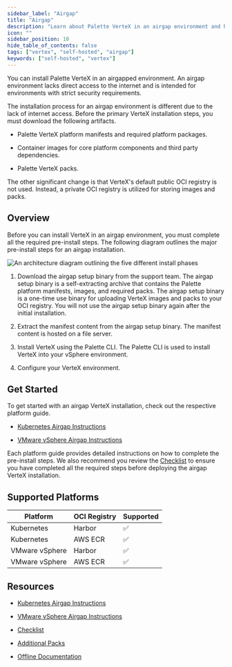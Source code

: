 ```yaml
---
sidebar_label: "Airgap"
title: "Airgap"
description: "Learn about Palette VerteX in an airgap environment and how to install Palette in an airgap environment."
icon: ""
sidebar_position: 10
hide_table_of_contents: false
tags: ["vertex", "self-hosted", "airgap"]
keywords: ["self-hosted", "vertex"]
---
```


You can install Palette VerteX in an airgapped environment. An airgap environment lacks direct access to the internet and is intended for environments with strict security requirements.

The installation process for an airgap environment is different due to the lack of internet access. Before the primary VerteX installation steps, you must download the following artifacts.

- Palette VerteX platform manifests and required platform packages.

- Container images for core platform components and third party dependencies.

- Palette VerteX packs.

The other significant change is that VerteX's default public OCI registry is not used. Instead, a private OCI registry is utilized for storing images and packs.

## Overview

Before you can install VerteX in an airgap environment, you must complete all the required pre-install steps.
The following diagram outlines the major pre-install steps for an airgap installation.

![An architecture diagram outlining the five different install phases](/enterprise-version_air-gap-repo_overview-order-diagram.png)

1. Download the airgap setup binary from the support team. The airgap setup binary is a self-extracting archive that contains the Palette platform manifests, images, and required packs. The airgap setup binary is a one-time use binary for uploading VerteX images and packs to your OCI registry. You will not use the airgap setup binary again after the initial installation.

2. Extract the manifest content from the airgap setup binary. The manifest content is hosted on a file server.

3. Install VerteX using the Palette CLI. The Palette CLI is used to install VerteX into your vSphere environment.

4. Configure your VerteX environment.

## Get Started

To get started with an airgap VerteX installation, check out the respective platform guide.

- [Kubernetes Airgap Instructions](kubernetes-airgap-instructions.md)

- [VMware vSphere Airgap Instructions](vmware-vsphere-airgap-instructions.md)

Each platform guide provides detailed instructions on how to complete the pre-install steps. We also recommend you review the [Checklist](checklist.md) to ensure you have completed all the required steps before deploying the airgap VerteX installation.

## Supported Platforms

| **Platform**   | **OCI Registry** | **Supported** |
| -------------- | ---------------- | ------------- |
| Kubernetes     | Harbor           | ✅            |
| Kubernetes     | AWS ECR          | ✅            |
| VMware vSphere | Harbor           | ✅            |
| VMware vSphere | AWS ECR          | ✅            |

## Resources

- [Kubernetes Airgap Instructions](kubernetes-airgap-instructions.md)

- [VMware vSphere Airgap Instructions](vmware-vsphere-airgap-instructions.md)

- [Checklist](checklist.md)

- [Additional Packs](supplemental-packs.md)

- [Offline Documentation](offline-docs.md)
